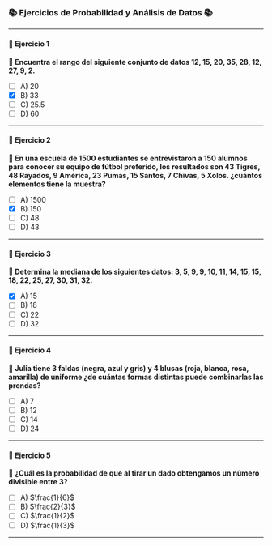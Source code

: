 ### 📚 Ejercicios de Probabilidad y Análisis de Datos 📚

---

#### **🔢 Ejercicio 1**  
**📝 Encuentra el rango del siguiente conjunto de datos 12, 15, 20, 35, 28, 12, 27, 9, 2.**  

- [ ] A) 20   
- [x] B) 33  
- [ ] C) 25.5 
- [ ] D) 60  

---

#### **🔢 Ejercicio 2**  
**📝 En una escuela de 1500 estudiantes se entrevistaron a 150 alumnos para conocer su equipo de fútbol preferido, los resultados son 43 Tigres, 48 Rayados, 9 América, 23 Pumas, 15 Santos, 7 Chivas, 5 Xolos. ¿cuántos elementos tiene la muestra?**  

- [ ] A) 1500   
- [x] B) 150
- [ ] C) 48
- [ ] D) 43  

---

#### **🔢 Ejercicio 3**  
**📝 Determina la mediana de los siguientes datos: 3, 5, 9, 9, 10, 11, 14, 15, 15, 18, 22, 25, 27, 30, 31, 32.**  

- [x] A) 15   
- [ ] B) 18
- [ ] C) 22
- [ ] D) 32  

---

#### **🔢 Ejercicio 4**  
**📝 Julia tiene 3 faldas (negra, azul y gris) y 4 blusas (roja, blanca, rosa, amarilla) de uniforme ¿de cuántas formas distintas puede combinarlas las prendas?**  

- [ ] A) 7   
- [ ] B) 12
- [ ] C) 14
- [ ] D) 24  

---

#### **🔢 Ejercicio 5**  
**📝 ¿Cuál es la probabilidad de que al tirar un dado obtengamos un número divisible entre 3?**  

- [ ] A) $\frac{1}{6}$   
- [ ] B) $\frac{2}{3}$  
- [ ] C) $\frac{1}{2}$  
- [ ] D) $\frac{1}{3}$  

---

